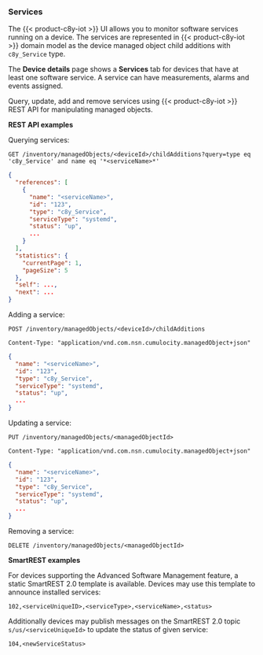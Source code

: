 ### Services

The {{< product-c8y-iot >}} UI allows you to monitor software services running on a device. The services are represented
in {{< product-c8y-iot >}} domain model as the device managed object child additions with `c8y_Service` type.

The **Device details** page shows a **Services** tab for devices that have at least one software service. A service
can have measurements, alarms and events assigned.

Query, update, add and remove services using {{< product-c8y-iot >}} REST API for manipulating managed objects.

**REST API examples**

Querying services:

```http
GET /inventory/managedObjects/<deviceId>/childAdditions?query=type eq 'c8y_Service' and name eq '*<serviceName>*'
```

```json
{
  "references": [
    {
      "name": "<serviceName>",
      "id": "123",
      "type": "c8y_Service",
      "serviceType": "systemd",
      "status": "up",
      ...
    }
  ],
  "statistics": {
    "currentPage": 1,
    "pageSize": 5
  },
  "self": ...,
  "next": ...
}
```

Adding a service:

```http
POST /inventory/managedObjects/<deviceId>/childAdditions

Content-Type: "application/vnd.com.nsn.cumulocity.managedObject+json"
```

```json
{
  "name": "<serviceName>",
  "id": "123",
  "type": "c8y_Service",
  "serviceType": "systemd",
  "status": "up",
  ...
}
```

Updating a service:

```http
PUT /inventory/managedObjects/<managedObjectId>

Content-Type: "application/vnd.com.nsn.cumulocity.managedObject+json"
```

```json
{
  "name": "<serviceName>",
  "id": "123",
  "type": "c8y_Service",
  "serviceType": "systemd",
  "status": "up",
  ...
}
```

Removing a service:

```http
DELETE /inventory/managedObjects/<managedObjectId>
```

**SmartREST examples**

For devices supporting the Advanced Software Management feature, a static SmartREST 2.0 template is available. Devices
may use this template to announce installed services:

`102,<serviceUniqueID>,<serviceType>,<serviceName>,<status>`

Additionally devices may publish messages on the SmartREST 2.0 topic `s/us/<serviceUniqueId>` to update the status of
given service:

`104,<newServiceStatus>`